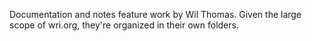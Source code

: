 Documentation and notes feature work by Wil Thomas. Given the large scope of wri.org, they're organized in their own folders.

